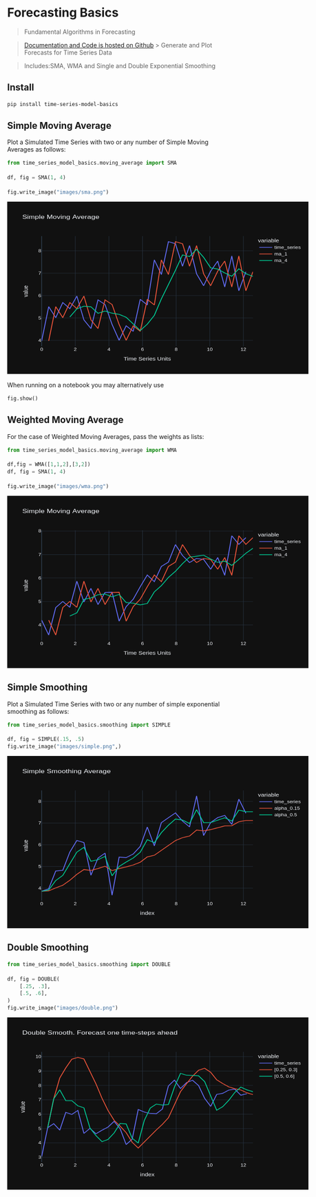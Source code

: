 # Forecasting Basics
> Fundamental Algorithms in Forecasting


> [Documentation and Code is hosted on Github](https://github.com/kikejimenez/time_series_model_basics)  > Generate and Plot Forecasts for Time Series Data 


> Includes:SMA, WMA and Single and Double Exponential Smoothing 


## Install

```bash
pip install time-series-model-basics
```

## Simple Moving Average

Plot a Simulated Time Series with two or  any number of Simple Moving Averages as follows:

```python
from time_series_model_basics.moving_average import SMA

df, fig = SMA(1, 4)

fig.write_image("images/sma.png")
```

<img src="nbs/images/sma.png" width="700" height="400" style="max-width: 700px">

When running on a notebook you may alternatively use
```python
fig.show()
```

## Weighted Moving Average

For the case of  Weighted Moving Averages, pass the weights as lists:

```python
from time_series_model_basics.moving_average import WMA

df,fig = WMA([1,1,2],[3,2])
df, fig = SMA(1, 4)

fig.write_image("images/wma.png")
```

<img src="nbs/images/wma.png" width="700" height="400" style="max-width: 700px">

## Simple Smoothing 

Plot a Simulated Time Series with two or  any number of simple exponential smoothing as follows:

```python
from time_series_model_basics.smoothing import SIMPLE

df, fig = SIMPLE(.15, .5)
fig.write_image("images/simple.png",)
```

<img src="nbs/images/simple.png" width="700" height="400" style="max-width: 700px">

## Double Smoothing 

```python
from time_series_model_basics.smoothing import DOUBLE

df, fig = DOUBLE(
    [.25, .3],
    [.5, .6],
)
fig.write_image("images/double.png")
```

<img src="nbs/images/double.png" width="700" height="400" style="max-width: 700px">
